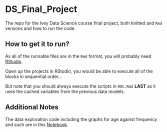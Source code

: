 # DS_Final_Project
The repo for the Ivey Data Science course final project, both knitted and ```Rmd``` versions and how to run the code.

## How to get it to run?
As all of the runnable files are in the ```Rmd``` format, you will probably need [RStudio](https://posit.co/download/rstudio-desktop/). 

Open up the projects in RStudio, you would be able to execute all of the blocks in sequential order...

But note that you should always execute the scripts in ```ROC.Rmd``` <b>LAST</b> as it uses the cached variables from the previous data models.

## Additional Notes
The data exploration code including the graphs for age against frequency and such are in this [Notebook](https://colab.research.google.com/drive/1DAUNbjThCl982-yP_dZO7vRI2YV2XQzZ?usp=sharing).
